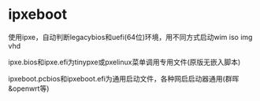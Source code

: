 # ipxeboot
使用ipxe，自动判断legacybios和uefi(64位)环境，用不同方式启动wim iso img vhd

ipxe.bios和ipxe.efi为tinypxe或pxelinux菜单调用专用文件(原版无嵌入脚本)

ipxeboot.pcbios和ipxeboot.efi为通用启动文件，各种网启启动器通用(群晖&openwrt等)